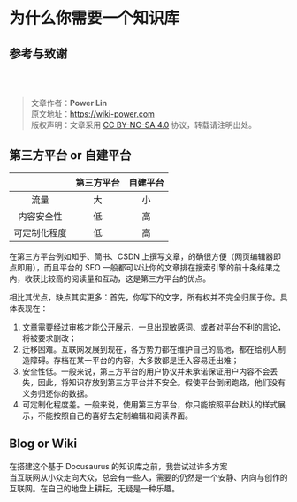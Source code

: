 # 为什么你需要一个知识库

## 参考与致谢

<br />

<br />

> 文章作者：**Power Lin**  
> 原文地址：<https://wiki-power.com>  
> 版权声明：文章采用 [CC BY-NC-SA 4.0](https://creativecommons.org/licenses/by/4.0/deed.zh) 协议，转载请注明出处。


## 第三方平台 or 自建平台

|              | 第三方平台 | 自建平台 |
| :----------: | :--------: | :------: |
|     流量     |     大     |    小    |
|  内容安全性  |     低     |    高    |
| 可定制化程度 |     低     |    高    |

在第三方平台例如知乎、简书、CSDN 上撰写文章，的确很方便（网页编辑器即点即用），而且平台的 SEO 一般都可以让你的文章排在搜索引擎的前十条结果之内，收获比较高的阅读量和互动，这是第三方平台的优点。

相比其优点，缺点其实更多：首先，你写下的文字，所有权并不完全归属于你。具体表现在：

1. 文章需要经过审核才能公开展示，一旦出现敏感词、或者对平台不利的言论，将被要求删改；
2. 迁移困难。互联网发展到现在，各方势力都在维护自己的高地，都在给别人制造障碍。存档在某一平台的内容，大多数都是迁入容易迁出难；
3. 安全性低。一般来说，第三方平台的用户协议并未承诺保证用户内容不会丢失，因此，将知识存放到第三方平台并不安全。假使平台倒闭跑路，他们没有义务归还你的数据。
4. 可定制化程度差。一般来说，使用第三方平台，你只能按照平台默认的样式展示，不能按照自己的喜好去定制编辑和阅读界面。


## Blog or Wiki
在搭建这个基于 Docusaurus 的知识库之前，我尝试过许多方案  
当互联网从小众走向大众，总会有一些人，需要的仍然是一个安静、内向与创作的互联网。在自己的地盘上耕耘，无疑是一种乐趣。
